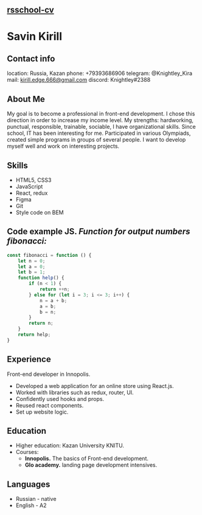 ## [rsschool-cv](https://github.com/KiraKnightley/rsschool-cv/)
# Savin Kirill
## Contact info
location: Russia, Kazan
phone: +79393686906
telegram: @Knightley_Kira
mail: kirill.edge.666@gmail.com
discord: Knightley#2388

## About Me
My goal is to become a professional in front-end development. I chose this direction in order to increase my income level. My strengths: hardworking, punctual, responsible, trainable, sociable, I have organizational skills. Since school, IT has been interesting for me. Participated in various Olympiads, created simple programs in groups of several people. I want to develop myself well and work on interesting projects.

## Skills
* HTML5, CSS3
* JavaScript
* React, redux
* Figma
* Git
* Style code on BEM

## Code example JS. _Function for output numbers fibonacci:_

``` JavaScript
const fibonacci = function () {
    let n = 0;
    let a = 0;
    let b = 1;
    function help() {
        if (n < 1) {
            return ++n;
        } else for (let i = 3; i <= 3; i++) {
            n = a + b;
            a = b;
            b = n;
        }
        return n;
    }
    return help;
}
```

## Experience 
Front-end developer in Innopolis.
- Developed a web application for an online store using React.js.
- Worked with libraries such as redux, router, UI.
- Confidently used hooks and props.
- Reused react components.
- Set up website logic.

## Education
* Higher education: Kazan University KNITU.
* Сourses:
    - **Innopolis.** The basics of Front-end development.
    - **Glo academy.** landing page development intensives.

## Languages
* Russian - native
* English - А2
